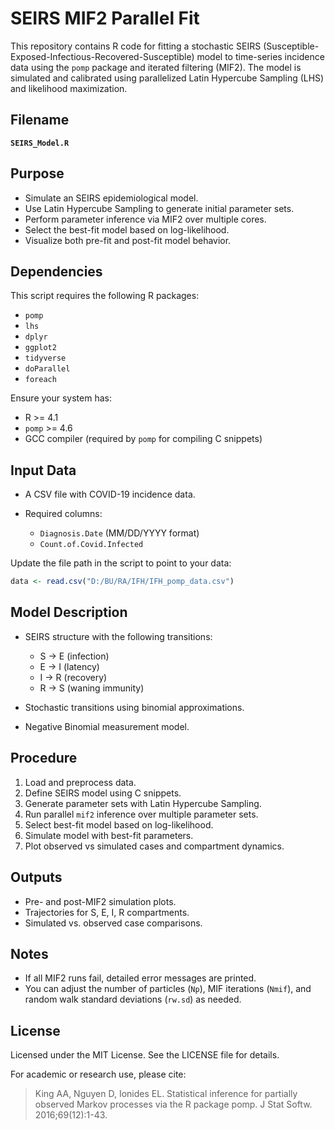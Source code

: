 # SEIRS MIF2 Parallel Fit

This repository contains R code for fitting a stochastic SEIRS (Susceptible-Exposed-Infectious-Recovered-Susceptible) model to time-series incidence data using the `pomp` package and iterated filtering (MIF2). The model is simulated and calibrated using parallelized Latin Hypercube Sampling (LHS) and likelihood maximization.

## Filename

**`SEIRS_Model.R`**

## Purpose

* Simulate an SEIRS epidemiological model.
* Use Latin Hypercube Sampling to generate initial parameter sets.
* Perform parameter inference via MIF2 over multiple cores.
* Select the best-fit model based on log-likelihood.
* Visualize both pre-fit and post-fit model behavior.

## Dependencies

This script requires the following R packages:

* `pomp`
* `lhs`
* `dplyr`
* `ggplot2`
* `tidyverse`
* `doParallel`
* `foreach`

Ensure your system has:

* R >= 4.1
* `pomp` >= 4.6
* GCC compiler (required by `pomp` for compiling C snippets)

## Input Data

* A CSV file with COVID-19 incidence data.
* Required columns:

  * `Diagnosis.Date` (MM/DD/YYYY format)
  * `Count.of.Covid.Infected`

Update the file path in the script to point to your data:

```R
data <- read.csv("D:/BU/RA/IFH/IFH_pomp_data.csv")
```

## Model Description

* SEIRS structure with the following transitions:

  * S -> E (infection)
  * E -> I (latency)
  * I -> R (recovery)
  * R -> S (waning immunity)
* Stochastic transitions using binomial approximations.
* Negative Binomial measurement model.

## Procedure

1. Load and preprocess data.
2. Define SEIRS model using C snippets.
3. Generate parameter sets with Latin Hypercube Sampling.
4. Run parallel `mif2` inference over multiple parameter sets.
5. Select best-fit model based on log-likelihood.
6. Simulate model with best-fit parameters.
7. Plot observed vs simulated cases and compartment dynamics.

## Outputs

* Pre- and post-MIF2 simulation plots.
* Trajectories for S, E, I, R compartments.
* Simulated vs. observed case comparisons.

## Notes

* If all MIF2 runs fail, detailed error messages are printed.
* You can adjust the number of particles (`Np`), MIF iterations (`Nmif`), and random walk standard deviations (`rw.sd`) as needed.

## License

Licensed under the MIT License. See the LICENSE file for details.

For academic or research use, please cite:

> King AA, Nguyen D, Ionides EL. Statistical inference for partially observed Markov processes via the R package pomp. J Stat Softw. 2016;69(12):1-43.
